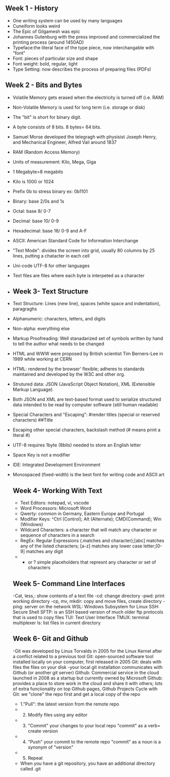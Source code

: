 ## Week 1 - History
- One writing system can be used by many languages
- Cuneiform looks weird
- The Epic of Gilgamesh was epic
- Johannes Gutenburg with the press improved and commercialized the printing process (around 1450AD)
- Typeface:the literal face of the type piece, now interchangable with "font"
- Font: pieces of particular size and shape
- Font weight: bold, regular, light
- Type Setting: now describes the process of preparing files (PDFs)
  
## Week 2 - Bits and Bytes
- Volatile Memory gets erased when the electricity is turned off (i.e. RAM)
- Non-Volatile Memory is used for long term (i.e. storage or disk)
- The "bit" is short for binary digit.
- A byte consists of 8 bits. 8 bytes= 64 bits.
- Samuel Morse developed the telegragh with physisist Joseph Henry, and Mechanical Engineer, Alfred Vail around 1837
- RAM (Random Access Memory)
- Units of measurement: Kilo, Mega, Giga
- 1 Megabyte=8 megabits
- Kilo is 1000 or 1024
- Prefix 0b to stress binary ex: 0b1101
- Binary: base 2/0s and 1s
- Octal: base 8/ 0-7
- Decimal: base 10/ 0-9
- Hexadecimal: base 16/ 0-9 and A-F
- ASCII: American Standard Code for Information Interchange
- "Text Mode": divides the screen into grid, usually 80 columns by 25 lines, putting a chatacter in each cell
- Uni-code UTF-8 for other languages
- Text files are files where each byte is interpeted as a character

- ## Week 3- Text Structure
- Text Structure: Lines (new line), spaces (white space and indentation), paragraghs
- Alphanumeric: characters, letters, and digits
- Non-alpha: everything else
- Markup Proofreading: Well stanadarized set of symbols written by hand to tell the author what needs to be changed
- HTML and WWW were proposed by British scientist Tim Berners-Lee in 1989 while working at CERN
- HTML: rendered by the browser' flexible; adheres to standards maintained and developed by the W3C and other org.
- Strutured data: JSON (JavaScript Object Notation), XML (Extensible Markup Language)
- Both JSON and XML are text-based format used to serialize structured data intended to be read by computer software (still human readable)
- Special Characters and "Escaping": #render titles (special or reserved characters) ##Title
- Escaping other special characters, backslash method (\# means print a literal #)
- UTF-8 requires 1byte (8bits) needed to store an English letter
- Space Key is not a modifier
- IDE: Integrated Development Environment
- Monospaced (fixed-width) is the best font for writing code and ASCII art

  ## Week 4- Working With Text
  - Text Editors: notepad, vi, vscode
  - Word Processors: Microsoft Word
  - Qwerty: common in Germany, Eastern Europe and Portugal
  - Modifier Keys: ^Ctrl (Control); Alt (Alternate); CMD(Command); Win (Windows)
  - Wildcard Characters: a character that will match any character or sequence of characters in a search
  - RegEx: Regular Expressions (.matches and character);[abc] matches any of the listed characters; [a-z] matches any lower case letter;[0-9] matches any digit
  - * or ? simple placeholders that represnt any character or set of characters

  ## Week 5- Command Line Interfaces
  -Cat, less,: show contents of a text file
  -cd: change directory
  -pwd: print working directory
  -cp, mv, mkdir: copy and move files, create directory
  -ping: server on the network
  WSL: Windows Subsystem for Linux
  SSH: Secure Shell
  SFTP: is an SSH based version of much older ftp protocols that is used to copy files
  TUI: Text User Interface
  TMUX: terminal multiplexer
  ls: list files in current directory

  ## Week 6- Git and Github
  -Git was developed by Linus Torvalds in 2005 for the Linux Kernel after a conflict related to a previous tool
  Git: open-sourced software tool installed locally on your computer, first released in 2005
  Git: deals with files the files on your disk
  -your local git installation communicates with Github (or another git server)
  Github: Commercial service in the cloud launched in 2008 as a startup but currently owned by Microsoft
  Github: provides a place to store work in the cloud and share it with others; lots of extra funciionality on top Github pages, Github Projects
  Cycle with Git: we "clone" the repo first and get a local copy of the repo
  - 1."Pull": the latest version from the remote repo
  - 2. Modify files using any editor
  - 3. "Commit" your changes to your local repo "commit" as a verb= create version
  - 4. "Push" your commit to the remote repo "commit" as a noun is a synonym of "version"
  - 5. Repeat
  - When you have a git repository, you have an additional directory called .git    
  


